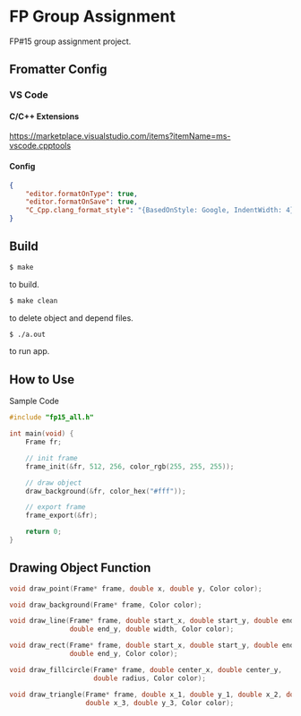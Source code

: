 # FP Group Assignment

FP#15 group assignment project.

## Fromatter Config

### VS Code

#### C/C++ Extensions

https://marketplace.visualstudio.com/items?itemName=ms-vscode.cpptools

#### Config

```JSON
{
    "editor.formatOnType": true,
    "editor.formatOnSave": true,
    "C_Cpp.clang_format_style": "{BasedOnStyle: Google, IndentWidth: 4}"
}
```

## Build

```Bash
$ make
```

to build.

```Bash
$ make clean
```

to delete object and depend files.

```Bash
$ ./a.out
```

to run app.

## How to Use

Sample Code

```C
#include "fp15_all.h"

int main(void) {
    Frame fr;

    // init frame
    frame_init(&fr, 512, 256, color_rgb(255, 255, 255));

    // draw object
    draw_background(&fr, color_hex("#fff"));

    // export frame
    frame_export(&fr);

    return 0;
}
```

## Drawing Object Function

```C
void draw_point(Frame* frame, double x, double y, Color color);

void draw_background(Frame* frame, Color color);

void draw_line(Frame* frame, double start_x, double start_y, double end_x,
               double end_y, double width, Color color);

void draw_rect(Frame* frame, double start_x, double start_y, double end_x,
               double end_y, Color color);

void draw_fillcircle(Frame* frame, double center_x, double center_y,
                     double radius, Color color);

void draw_triangle(Frame* frame, double x_1, double y_1, double x_2, double y_2,
                   double x_3, double y_3, Color color);
```
